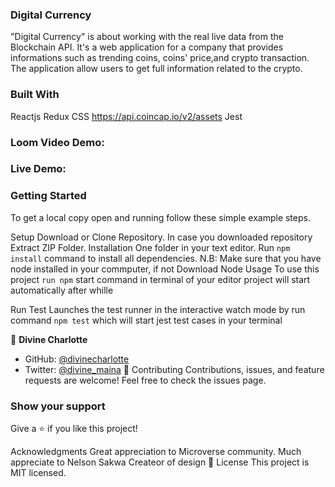### Digital Currency
"Digital Currency" is about working with the real live data from the Blockchain API. It's a web application for a company that provides informations such as trending coins, coins' price,and crypto transaction. The application allow users to get full information related to the crypto.

### Built With
Reactjs
Redux
CSS
https://api.coincap.io/v2/assets
Jest

### Loom Video Demo:


### Live Demo:

### Getting Started
To get a local copy open and running follow these simple example steps.

Setup
Download or Clone Repository.
In case you downloaded repository Extract ZIP Folder.
Installation
One folder in your text editor.
Run `npm install` command to install all dependencies. N.B: Make sure that you have node installed in your commputer, if not Download Node
Usage
To use this project `run npm` start command in terminal of your editor project will start automatically after whille

Run Test
Launches the test runner in the interactive watch mode by run command `npm test` which will start jest test cases in your terminal

👤 **Divine Charlotte**

- GitHub: [@divinecharlotte](https://github.com/divinecharlotte)
- Twitter: [@divine_maina](https://twitter.com/divine_maina)
🤝 Contributing
Contributions, issues, and feature requests are welcome! Feel free to check the issues page.

### Show your support
Give a ⭐️ if you like this project!

Acknowledgments
Great appreciation to Microverse community.
Much appreciate to Nelson Sakwa Createor of design
📝 License
This project is MIT licensed.